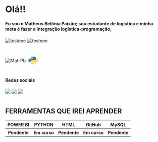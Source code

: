 <html lang="pt-BR">
<h1>Olá!!</h1>

<h4>Eu sou o Matheus Belônia Paixão; sou estudante de logística e minha meta é fazer a integração logística-programação, </h4>
<div>
  <img align="center" alt="testeee" height="200" width="600" src="https://github-readme-stats.vercel.app/api?username=Matheus-Belonia&show_icons=true&theme=radical">
<img align="center" alt="testeee" height="145" width="600" src="https://github-readme-stats.vercel.app/api/top-langs/?username=Matheus-Belonia&layout=compact&theme=radical">
</div>

#

<div>
  <img align="center" alt="Mat-Pb" height="30" width="60" src="https://marcas-logos.net/wp-content/uploads/2022/08/Microsoft-Power-BI-Logo.png">
  <img align="center" alt="Mat-Python" height="30" width="40" src="https://raw.githubusercontent.com/devicons/devicon/master/icons/python/python-original.svg">
</div>

#

<div> 
  <h4>Redes sociais</h4>
  
  <a href="https://instagram.com/matheus_belonia" target="_blank"><img src="https://img.shields.io/badge/-Instagram-%23E4405F?style=for-the-badge&logo=instagram&logoColor=white" target="_blank"></a>
  <a href = "mailto:matheusbelonia@gmail.com"><img src="https://img.shields.io/badge/-Gmail-%23333?style=for-the-badge&logo=gmail&logoColor=white" target="_blank"></a>
  <a href="https://www.linkedin.com/in/matheus-belônia-paixão-4b817225a/" target="_blank"><img src="https://img.shields.io/badge/-LinkedIn-%230077B5?style=for-the-badge&logo=linkedin&logoColor=white" target="_blank"></a> 
</div>

#

<h2>FERRAMENTAS QUE IREI APRENDER</h2>
<table>
  <head>
    <th>POWER BI</th>
    <th>PYTHON</th>
    <th>HTML</th>
    <th>GitHub</th>
    <th>MySQL</th>
  </head>
  <body>
    <tr>
      <th>Pendente</th>
      <th>Em curso</th>
      <th>Pendente</th>
      <th>Em curso</th>
      <th>Pendente</th>
    </tr>
  </body>
    
